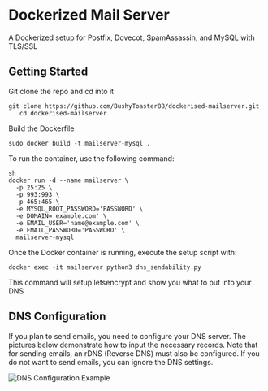 # Dockerized Mail Server

A Dockerized setup for Postfix, Dovecot, SpamAssassin, and MySQL with TLS/SSL

## Getting Started

Git clone the repo and cd into it 

```
git clone https://github.com/BushyToaster88/dockerised-mailserver.git
   cd dockerised-mailserver
```
Build the Dockerfile
```
sudo docker build -t mailserver-mysql .
```


To run the container, use the following command:

```
sh
docker run -d --name mailserver \
  -p 25:25 \
  -p 993:993 \
  -p 465:465 \
  -e MYSQL_ROOT_PASSWORD='PASSWORD' \
  -e DOMAIN='example.com' \
  -e EMAIL_USER='name@example.com' \
  -e EMAIL_PASSWORD='PASSWORD' \
  mailserver-mysql
```

Once the Docker container is running, execute the setup script with:

```
docker exec -it mailserver python3 dns_sendability.py
```

This command will setup letsencrypt and show you what to put into your DNS

## DNS Configuration

If you plan to send emails, you need to configure your DNS server. The pictures below demonstrate how to input the necessary records. Note that for sending emails, an rDNS (Reverse DNS) must also be configured.
If you do not want to send emails, you can ignore the DNS settings.

![DNS Configuration Example](path/to/your/image.png)


